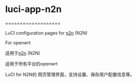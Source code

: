 # luci-app-n2n

===================


LuCI configuration pages for <a href="https://www.ntop.org/n2n/" target="_blank">n2n</a> (N2N)

For openwrt

适用于<a href="https://www.ntop.org/n2n/" target="_blank">n2n</a> (N2N)

适用于所有平台的openwrt

LuCI for N2N的 网页管理界面，支持设置、保存用户配置信息等。
